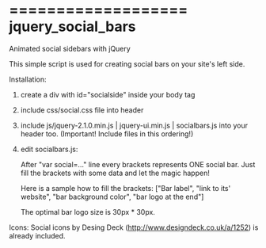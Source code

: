 ===================
jquery_social_bars
===================
Animated social sidebars with jQuery

This simple script is used for creating social bars on your site's left side.

Installation:
  1. create a div with id="socialside" inside your body tag
  2. include css/social.css file into header
  3. include js/jquery-2.1.0.min.js | jquery-ui.min.js | socialbars.js into your header too.
      (Important! Include files in this ordering!)
  4. edit socialbars.js:
        
        After "var social=..." line every brackets represents ONE social bar.
        Just fill the brackets with some data and let the magic happen!
        
        Here is a sample how to fill the brackets:
        ["Bar label", "link to its' website", "bar background color", "bar logo at the end"]
        
        The optimal bar logo size is 30px * 30px.
        
Icons:
  Social icons by Desing Deck (http://www.designdeck.co.uk/a/1252) is already included.
        
        
